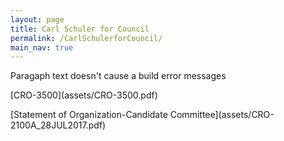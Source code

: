 ```yaml
---
layout: page
title: Carl Schuler for Council
permalink: /CarlSchulerforCouncil/
main_nav: true
---
```


<p> Paragaph text doesn't cause a build error messages </p>
<p>[CRO-3500](assets/CRO-3500.pdf)</p>
<p> [Statement of Organization-Candidate Committee](assets/CRO-2100A_28JUL2017.pdf)</p>
